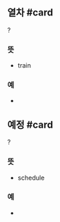 ## 열차 #card
?
### 뜻
- train
### 예
-
<!--SR:!2025-03-25,133,292-->

## 예정 #card
?
### 뜻
- schedule
### 예
-
<!--SR:!2025-01-07,7,170-->
